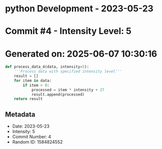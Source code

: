 ﻿# python Development - 2023-05-23
# Commit #4 - Intensity Level: 5
# Generated on: 2025-06-07 10:30:16
```python
def process_data_4(data, intensity=5):
    '''Process data with specified intensity level'''
    result = []
    for item in data:
        if item > 0:
            processed = item * intensity + 27
            result.append(processed)
    return result
```
## Metadata
- Date: 2023-05-23
- Intensity: 5
- Commit Number: 4
- Random ID: 1584824552
